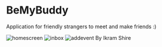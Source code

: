 # BeMyBuddy
Application for friendly strangers to meet and make friends :)



![homescreen](https://user-images.githubusercontent.com/10157347/62666825-31714e00-b942-11e9-8dfe-9a91118d2f4c.png)
![inbox](https://user-images.githubusercontent.com/10157347/62666822-2e765d80-b942-11e9-82b7-f17463755cb8.png)
![addevent](https://user-images.githubusercontent.com/10157347/62666829-3504d500-b942-11e9-958f-43054fb7a6b8.png)
By Ikram Shire
